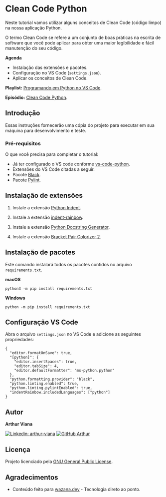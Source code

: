 # Clean Code Python

Neste tutorial vamos utilizar alguns conceitos de Clean Code (código limpo) na nossa aplicação Python.

O termo Clean Code se refere a um conjunto de boas práticas na escrita de software que você pode aplicar para obter uma maior legibilidade e fácil manutenção do seu código.

**Agenda**

- Instalação das extensões e pacotes.
- Configuração no VS Code (`settings.json`).
- Aplicar os conceitos de Clean Code.

**Playlist:** [Programando em Python no VS Code](https://www.wazana.dev/playlist/programando-em-python-no-vs-code).

**Episódio:** [Clean Code Python](https://www.wazana.dev/player/clean-code-python/programando-em-python-no-vs-code).

## Introdução

Essas instruções fornecerão uma cópia do projeto para executar em sua máquina para desenvolvimento e teste.

### Pré-requisitos

O que você precisa para completar o tutorial:

- Já ter configurado o VS code conforme [vs-code-python](https://github.com/VianaArthur/config-vscode-python).
- Extensões do VS Code citadas a seguir.
- Pacote [Black](https://github.com/psf/black).
- Pacote [Pylint](https://pypi.org/project/pylint/).

## Instalação de extensões

1. Instale a extensão [Python Indent](https://marketplace.visualstudio.com/items?itemName=KevinRose.vsc-python-indent).

2. Instale a extensão [indent-rainbow](https://marketplace.visualstudio.com/items?itemName=oderwat.indent-rainbow).

3. Instale a extensão [Python Docstring Generator](https://marketplace.visualstudio.com/items?itemName=njpwerner.autodocstring).

4. Instale a extensão [Bracket Pair Colorizer 2](https://marketplace.visualstudio.com/items?itemName=CoenraadS.bracket-pair-colorizer-2).

## Instalação de pacotes

Este comando instalará todos os pacotes contidos no arquivo `requirements.txt`.

**macOS**

```
python3 -m pip install requirements.txt
```

**Windows**

```
python -m pip install requirements.txt
```

## Configuração VS Code

Abra o arquivo `settings.json` no VS Code e adicione as seguintes propriedades:

```
{
  "editor.formatOnSave": true,
  "[python]": {
    "editor.insertSpaces": true,
    "editor.tabSize": 4,
    "editor.defaultFormatter": "ms-python.python"
  },
  "python.formatting.provider": "black",
  "python.linting.enabled": true,
  "python.linting.pylintEnabled": true,
  "indentRainbow.includedLanguages": ["python"]
}
```

## Autor

**Arthur Viana** 

[![Linkedin: arthur-viana](https://img.shields.io/badge/-Arthur%20Viana-blue?style=flat-square&logo=Linkedin&logoColor=white&link=https://www.linkedin.com/in/arthur-viana/)](https://www.linkedin.com/in/arthur-viana/)
[![GitHub Arthur](https://img.shields.io/github/followers/VianaArthur?label=follow&style=social)](https://github.com/VianaArthur)

## Licença

Projeto licenciado pela [GNU General Public License](https://opensource.org/licenses/GPL-3.0).

## Agradecimentos

- Conteúdo feito para [wazana.dev](https://www.wazana.dev/) - Tecnologia direto ao ponto.
